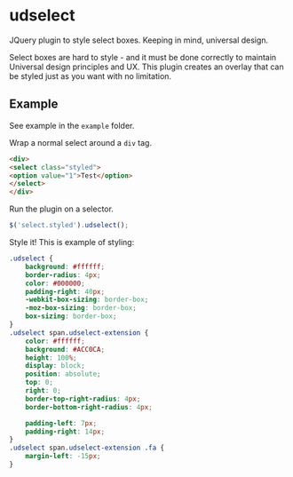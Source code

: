 # udselect
JQuery plugin to style select boxes. Keeping in mind, universal design.

Select boxes are hard to style - and it must be done correctly to maintain Universal design principles and UX. This plugin creates an overlay that can be styled just as you want with no limitation. 



## Example

See example in the `example` folder.

Wrap a normal select around a `div` tag.

```html
<div>
<select class="styled">
<option value="1">Test</option>
</select>
</div>
```

Run the plugin on a selector.

```javascript
$('select.styled').udselect();
```

Style it! This is example of styling:

```css
.udselect {
    background: #ffffff;
    border-radius: 4px;
    color: #000000;
    padding-right: 40px;
    -webkit-box-sizing: border-box;
    -moz-box-sizing: border-box;
    box-sizing: border-box;
}
.udselect span.udselect-extension {
    color: #ffffff;
    background: #ACC0CA;
    height: 100%;
    display: block;
    position: absolute;
    top: 0;
    right: 0;
    border-top-right-radius: 4px;
    border-bottom-right-radius: 4px;

    padding-left: 7px;
    padding-right: 14px;
}
.udselect span.udselect-extension .fa {
    margin-left: -15px;
}
```





